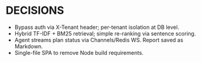 # DECISIONS
- Bypass auth via X-Tenant header; per-tenant isolation at DB level.
- Hybrid TF-IDF + BM25 retrieval; simple re-ranking via sentence scoring.
- Agent streams plan status via Channels/Redis WS. Report saved as Markdown.
- Single-file SPA to remove Node build requirements.
